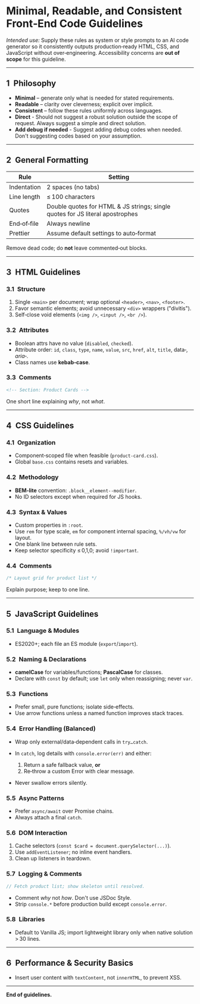 # Minimal, Readable, and Consistent Front‑End Code Guidelines

*Intended use:* Supply these rules as system or style prompts to an AI code generator so it consistently outputs production‑ready HTML, CSS, and JavaScript without over‑engineering. Accessibility concerns are **out of scope** for this guideline.

---

## 1 Philosophy

* **Minimal** – generate only what is needed for stated requirements.
* **Readable** – clarity over cleverness; explicit over implicit.
* **Consistent** – follow these rules uniformly across languages.
* **Direct** - Should not suggest a robust solution outside the scope of request. Always suggest a simple and direct solution.
* **Add debug if needed** - Suggest adding debug codes when needed. Don't suggesting codes based on your assumption.

---

## 2 General Formatting

| Rule        | Setting                                                                       |
| ----------- | ----------------------------------------------------------------------------- |
| Indentation | 2 spaces (no tabs)                                                            |
| Line length | ≤ 100 characters                                                              |
| Quotes      | Double quotes for HTML & JS strings; single quotes for JS literal apostrophes |
| End‑of‑file | Always newline                                                                |
| Prettier    | Assume default settings to auto‑format                                        |

Remove dead code; do **not** leave commented‑out blocks.

---

## 3 HTML Guidelines

### 3.1 Structure

1. Single `<main>` per document; wrap optional `<header>`, `<nav>`, `<footer>`.
2. Favor semantic elements; avoid unnecessary `<div>` wrappers ("divitis").
3. Self‑close void elements (`<img />`, `<input />`, `<br />`).

### 3.2 Attributes

* Boolean attrs have no value (`disabled`, `checked`).
* Attribute order: `id`, `class`, `type`, `name`, `value`, `src`, `href`, `alt`, `title`, data‑*, aria‑*.
* Class names use **kebab‑case**.

### 3.3 Comments

```html
<!-- Section: Product Cards -->
```

One short line explaining *why*, not *what*.

---

## 4 CSS Guidelines

### 4.1 Organization

* Component‑scoped file when feasible (`product-card.css`).
* Global `base.css` contains resets and variables.

### 4.2 Methodology

* **BEM‑lite** convention: `.block__element--modifier`.
* No ID selectors except when required for JS hooks.

### 4.3 Syntax & Values

* Custom properties in `:root`.
* Use `rem` for type scale, `em` for component internal spacing, `%/vh/vw` for layout.
* One blank line between rule sets.
* Keep selector specificity ≤ 0,1,0; avoid `!important`.

### 4.4 Comments

```css
/* Layout grid for product list */
```

Explain purpose; keep to one line.

---

## 5 JavaScript Guidelines

### 5.1 Language & Modules

* ES2020+; each file an ES module (`export`/`import`).

### 5.2 Naming & Declarations

* **camelCase** for variables/functions; **PascalCase** for classes.
* Declare with `const` by default; use `let` only when reassigning; never `var`.

### 5.3 Functions

* Prefer small, pure functions; isolate side‑effects.
* Use arrow functions unless a named function improves stack traces.

### 5.4 Error Handling (Balanced)

* Wrap only external/data‑dependent calls in `try…catch`.
* In `catch`, log details with `console.error(err)` and either:

  1. Return a safe fallback value, **or**
  2. Re‑throw a custom Error with clear message.
* Never swallow errors silently.

### 5.5 Async Patterns

* Prefer `async/await` over Promise chains.
* Always attach a final `catch`.

### 5.6 DOM Interaction

1. Cache selectors (`const $card = document.querySelector(...)`).
2. Use `addEventListener`; no inline event handlers.
3. Clean up listeners in teardown.

### 5.7 Logging & Comments

```js
// Fetch product list; show skeleton until resolved.
```

* Comment *why* not *how*. Don't use JSDoc Style.
* Strip `console.*` before production build except `console.error`.

### 5.8 Libraries

* Default to Vanilla JS; import lightweight library only when native solution > 30 lines.

---

## 6 Performance & Security Basics

* Insert user content with `textContent`, not `innerHTML`, to prevent XSS.


---

**End of guidelines.**
